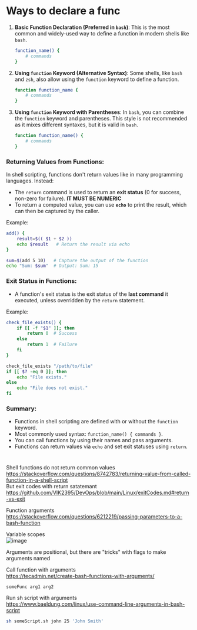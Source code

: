# Ways to declare a func

1. **Basic Function Declaration (Preferred in `bash`)**:
   This is the most common and widely-used way to define a function in modern shells like `bash`.

   ```bash
   function_name() {
       # commands
   }
   ```

2. **Using `function` Keyword (Alternative Syntax)**:
   Some shells, like `bash` and `zsh`, also allow using the `function` keyword to define a function.

   ```bash
   function function_name {
       # commands
   }
   ```

3. **Using `function` Keyword with Parentheses**:
   In `bash`, you can combine the `function` keyword and parentheses. This style is not recommended as it mixes different syntaxes, but it is valid in `bash`.

   ```bash
   function function_name() {
       # commands
   }
   ```

### Returning Values from Functions:
In shell scripting, functions don't return values like in many programming languages. Instead:
- The `return` command is used to return an **exit status** (0 for success, non-zero for failure). **IT MUST BE NUMERIC**
- To return a computed value, you can use **`echo`** to print the result, which can then be captured by the caller.

Example:

```bash
add() {
    result=$(( $1 + $2 ))
    echo $result   # Return the result via echo
}

sum=$(add 5 10)   # Capture the output of the function
echo "Sum: $sum"  # Output: Sum: 15
```

### Exit Status in Functions:
- A function's exit status is the exit status of the **last command** it executed, unless overridden by the `return` statement.
  
Example:

```bash
check_file_exists() {
    if [[ -f "$1" ]]; then
        return 0  # Success
    else
        return 1  # Failure
    fi
}

check_file_exists "/path/to/file"
if [[ $? -eq 0 ]]; then
    echo "File exists."
else
    echo "File does not exist."
fi
```

### Summary:
- Functions in shell scripting are defined with or without the `function` keyword.
- Most commonly used syntax: `function_name() { commands }`.
- You can call functions by using their names and pass arguments.
- Functions can return values via `echo` and set exit statuses using `return`.

#

Shell functions do not return common values\
https://stackoverflow.com/questions/8742783/returning-value-from-called-function-in-a-shell-script \
But exit codes with return satatemant https://github.com/VIK2395/DevOps/blob/main/Linux/exitCodes.md#return-vs-exit

Function arguments\
https://stackoverflow.com/questions/6212219/passing-parameters-to-a-bash-function

Variable scopes\
![image](https://github.com/user-attachments/assets/cc846aff-073c-406a-8f97-23af2d29c78f)

Arguments are positional, but there are "tricks" with flags to make arguments named

Call function with arguments\
https://tecadmin.net/create-bash-functions-with-arguments/
```bash
someFunc arg1 arg2
```

Run sh script with arguments\
https://www.baeldung.com/linux/use-command-line-arguments-in-bash-script
``` bash
sh someScript.sh john 25 'John Smith'
```
